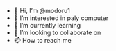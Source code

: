 - 👋 Hi, I’m @modoru1
- 👀 I’m interested in paly computer 
- 🌱 I’m currently learning 
- 💞️ I’m looking to collaborate on 
- 📫 How to reach me 

<!---
modoru1/modoru1 is a ✨ special ✨ repository because its `README.md` (this file) appears on your GitHub profile.
You can click the Preview link to take a look at your changes.
--->
